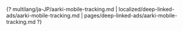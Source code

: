 {? multilang/ja-JP/aarki-mobile-tracking.md | localized/deep-linked-ads/aarki-mobile-tracking.md | pages/deep-linked-ads/aarki-mobile-tracking.md ?}
